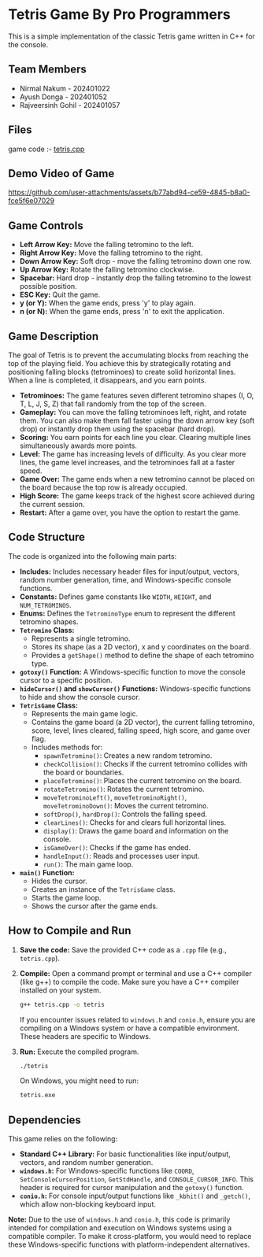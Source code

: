 # Tetris Game By Pro Programmers

This is a simple implementation of the classic Tetris game written in C++ for the console.

## Team Members

* Nirmal Nakum - 202401022
* Ayush Donga - 202401052
* Rajveersinh Gohil - 202401057

 ## Files
 game code :- [tetris.cpp](./tetris.cpp)


## Demo Video of Game

https://github.com/user-attachments/assets/b77abd94-ce59-4845-b8a0-fce5f6e07029


## Game Controls

* **Left Arrow Key:** Move the falling tetromino to the left.
* **Right Arrow Key:** Move the falling tetromino to the right.
* **Down Arrow Key:** Soft drop - move the falling tetromino down one row.
* **Up Arrow Key:** Rotate the falling tetromino clockwise.
* **Spacebar:** Hard drop - instantly drop the falling tetromino to the lowest possible position.
* **ESC Key:** Quit the game.
* **y (or Y):** When the game ends, press 'y' to play again.
* **n (or N):** When the game ends, press 'n' to exit the application.

## Game Description

The goal of Tetris is to prevent the accumulating blocks from reaching the top of the playing field. You achieve this by strategically rotating and positioning falling blocks (tetrominoes) to create solid horizontal lines. When a line is completed, it disappears, and you earn points.

* **Tetrominoes:** The game features seven different tetromino shapes (I, O, T, L, J, S, Z) that fall randomly from the top of the screen.
* **Gameplay:** You can move the falling tetrominoes left, right, and rotate them. You can also make them fall faster using the down arrow key (soft drop) or instantly drop them using the spacebar (hard drop).
* **Scoring:** You earn points for each line you clear. Clearing multiple lines simultaneously awards more points.
* **Level:** The game has increasing levels of difficulty. As you clear more lines, the game level increases, and the tetrominoes fall at a faster speed.
* **Game Over:** The game ends when a new tetromino cannot be placed on the board because the top row is already occupied.
* **High Score:** The game keeps track of the highest score achieved during the current session.
* **Restart:** After a game over, you have the option to restart the game.

## Code Structure

The code is organized into the following main parts:

* **Includes:** Includes necessary header files for input/output, vectors, random number generation, time, and Windows-specific console functions.
* **Constants:** Defines game constants like `WIDTH`, `HEIGHT`, and `NUM_TETROMINOS`.
* **Enums:** Defines the `TetrominoType` enum to represent the different tetromino shapes.
* **`Tetromino` Class:**
    * Represents a single tetromino.
    * Stores its shape (as a 2D vector), x and y coordinates on the board.
    * Provides a `getShape()` method to define the shape of each tetromino type.
* **`gotoxy()` Function:** A Windows-specific function to move the console cursor to a specific position.
* **`hideCursor()` and `showCursor()` Functions:** Windows-specific functions to hide and show the console cursor.
* **`TetrisGame` Class:**
    * Represents the main game logic.
    * Contains the game board (a 2D vector), the current falling tetromino, score, level, lines cleared, falling speed, high score, and game over flag.
    * Includes methods for:
        * `spawnTetromino()`: Creates a new random tetromino.
        * `checkCollision()`: Checks if the current tetromino collides with the board or boundaries.
        * `placeTetromino()`: Places the current tetromino on the board.
        * `rotateTetromino()`: Rotates the current tetromino.
        * `moveTetrominoLeft()`, `moveTetrominoRight()`, `moveTetrominoDown()`: Moves the current tetromino.
        * `softDrop()`, `hardDrop()`: Controls the falling speed.
        * `clearLines()`: Checks for and clears full horizontal lines.
        * `display()`: Draws the game board and information on the console.
        * `isGameOver()`: Checks if the game has ended.
        * `handleInput()`: Reads and processes user input.
        * `run()`: The main game loop.
* **`main()` Function:**
    * Hides the cursor.
    * Creates an instance of the `TetrisGame` class.
    * Starts the game loop.
    * Shows the cursor after the game ends.
 
## How to Compile and Run

1.  **Save the code:** Save the provided C++ code as a `.cpp` file (e.g., `tetris.cpp`).
2.  **Compile:** Open a command prompt or terminal and use a C++ compiler (like g++) to compile the code. Make sure you have a C++ compiler installed on your system.

    ```bash
    g++ tetris.cpp -o tetris
    ```

    If you encounter issues related to `windows.h` and `conio.h`, ensure you are compiling on a Windows system or have a compatible environment. These headers are specific to Windows.

3.  **Run:** Execute the compiled program.

    ```bash
    ./tetris
    ```

    On Windows, you might need to run:

    ```bash
    tetris.exe
    ```

## Dependencies

This game relies on the following:

* **Standard C++ Library:** For basic functionalities like input/output, vectors, and random number generation.
* **`windows.h`:** For Windows-specific functions like `COORD`, `SetConsoleCursorPosition`, `GetStdHandle`, and `CONSOLE_CURSOR_INFO`. This header is required for cursor manipulation and the `gotoxy()` function.
* **`conio.h`:** For console input/output functions like `_kbhit()` and `_getch()`, which allow non-blocking keyboard input.

**Note:** Due to the use of `windows.h` and `conio.h`, this code is primarily intended for compilation and execution on Windows systems using a compatible compiler. To make it cross-platform, you would need to replace these Windows-specific functions with platform-independent alternatives.
